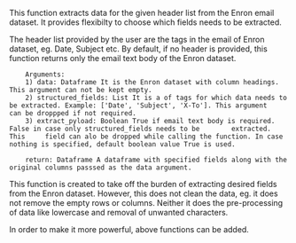 This function extracts data for the given header list from the Enron email dataset. 
It provides flexibilty to choose which fields needs to be extracted.
        
The header list provided by the user are the tags in the email of Enron dataset, eg. Date, Subject etc. 
By default, if no header is provided, this function returns only the email text body of the Enron dataset.
        
        Arguments:
        1) data: Dataframe It is the Enron dataset with column headings. This argument can not be kept empty.
        2) structured_fields: List It is a of tags for which data needs to be extracted. Example: ['Date', 'Subject', 'X-To']. This argument 		can be droppped if not required.
        3) extract_pyload: Boolean True if email text body is required. False in case only structured_fields needs to be        extracted. This 	field can alo be dropped while calling the function. In case nothing is specified, default boolean value True is used.
        
        return: Dataframe A dataframe with specified fields along with the original columns passsed as the data argument.
        
This function is created to take off the burden of extracting desired fields from the Enron dataset. However, this does not clean the data, eg. it does not remove the empty rows or columns. Neither it does the pre-processing of data like lowercase and removal of unwanted characters.
        
In order to make it more powerful, above functions can be added. 
